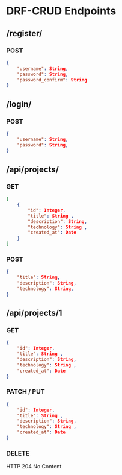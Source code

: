 # DRF-CRUD Endpoints

## /register/

### POST

```json
{
    "username": String,
    "password": String,
    "password_confirm": String
}
```

## /login/

### POST

```json
{
    "username": String,
    "password": String,
}
```

## /api/projects/

### GET

```json
[
	{
		"id": Integer,
		"title": String ,
		"description": String,
		"technology": String ,
		"created_at": Date
	}
]
```

### POST

```json
{
    "title": String,
    "description": String,
    "technology": String,
}
```

## /api/projects/1

### GET

```json
{
    "id": Integer,
    "title": String ,
    "description": String,
    "technology": String ,
    "created_at": Date
}
```

### PATCH / PUT

```json
{
    "id": Integer,
    "title": String ,
    "description": String,
    "technology": String ,
    "created_at": Date
}
```

### DELETE

HTTP 204 No Content
